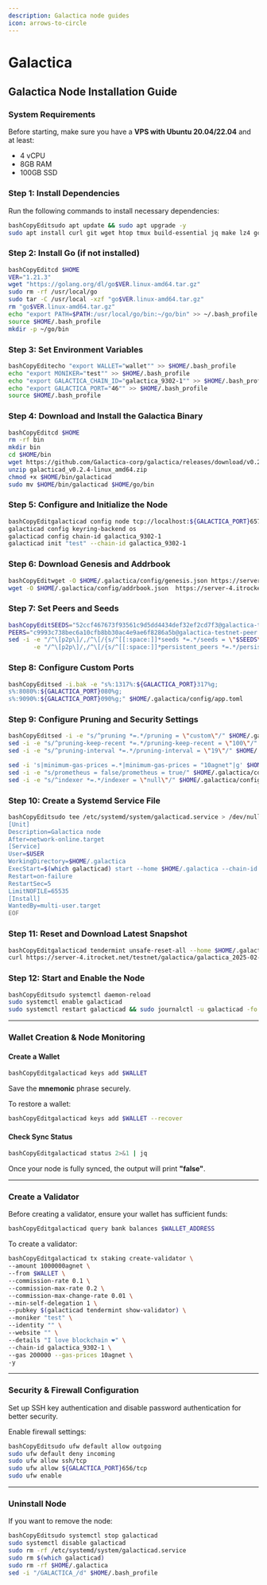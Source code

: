 ```yaml
---
description: Galactica node guides
icon: arrows-to-circle
---
```


# Galactica

## **Galactica Node Installation Guide**

### **System Requirements**

Before starting, make sure you have a **VPS with Ubuntu 20.04/22.04** and at least:

* 4 vCPU
* 8GB RAM
* 100GB SSD

### **Step 1: Install Dependencies**

Run the following commands to install necessary dependencies:

```bash
bashCopyEditsudo apt update && sudo apt upgrade -y
sudo apt install curl git wget htop tmux build-essential jq make lz4 gcc unzip -y
```

### **Step 2: Install Go (if not installed)**

```bash
bashCopyEditcd $HOME
VER="1.21.3"
wget "https://golang.org/dl/go$VER.linux-amd64.tar.gz"
sudo rm -rf /usr/local/go
sudo tar -C /usr/local -xzf "go$VER.linux-amd64.tar.gz"
rm "go$VER.linux-amd64.tar.gz"
echo "export PATH=$PATH:/usr/local/go/bin:~/go/bin" >> ~/.bash_profile
source $HOME/.bash_profile
mkdir -p ~/go/bin
```

### **Step 3: Set Environment Variables**

```bash
bashCopyEditecho "export WALLET="wallet"" >> $HOME/.bash_profile
echo "export MONIKER="test"" >> $HOME/.bash_profile
echo "export GALACTICA_CHAIN_ID="galactica_9302-1"" >> $HOME/.bash_profile
echo "export GALACTICA_PORT="46"" >> $HOME/.bash_profile
source $HOME/.bash_profile
```

### **Step 4: Download and Install the Galactica Binary**

```bash
bashCopyEditcd $HOME
rm -rf bin
mkdir bin
cd $HOME/bin
wget https://github.com/Galactica-corp/galactica/releases/download/v0.2.4/galacticad_v0.2.4-linux_amd64.zip
unzip galacticad_v0.2.4-linux_amd64.zip
chmod +x $HOME/bin/galacticad
sudo mv $HOME/bin/galacticad $HOME/go/bin
```

### **Step 5: Configure and Initialize the Node**

```bash
bashCopyEditgalacticad config node tcp://localhost:${GALACTICA_PORT}657
galacticad config keyring-backend os
galacticad config chain-id galactica_9302-1
galacticad init "test" --chain-id galactica_9302-1
```

### **Step 6: Download Genesis and Addrbook**

```bash
bashCopyEditwget -O $HOME/.galactica/config/genesis.json https://server-4.itrocket.net/testnet/galactica/genesis.json
wget -O $HOME/.galactica/config/addrbook.json  https://server-4.itrocket.net/testnet/galactica/addrbook.json
```

### **Step 7: Set Peers and Seeds**

```bash
bashCopyEditSEEDS="52ccf467673f93561c9d5dd4434def32ef2cd7f3@galactica-testnet-seed.itrocket.net:46656"
PEERS="c9993c738bec6a10cfb8bb30ac4e9ae6f8286a5b@galactica-testnet-peer.itrocket.net:11656,f3cd6b6ebf8376e17e630266348672517aca006a@46.4.5.45:27456"
sed -i -e "/^\[p2p\]/,/^\[/{s/^[[:space:]]*seeds *=.*/seeds = \"$SEEDS\"/}" \
       -e "/^\[p2p\]/,/^\[/{s/^[[:space:]]*persistent_peers *=.*/persistent_peers = \"$PEERS\"/}" $HOME/.galactica/config/config.toml
```

### **Step 8: Configure Custom Ports**

```bash
bashCopyEditsed -i.bak -e "s%:1317%:${GALACTICA_PORT}317%g;
s%:8080%:${GALACTICA_PORT}080%g;
s%:9090%:${GALACTICA_PORT}090%g;" $HOME/.galactica/config/app.toml
```

### **Step 9: Configure Pruning and Security Settings**

```bash
bashCopyEditsed -i -e "s/^pruning *=.*/pruning = \"custom\"/" $HOME/.galactica/config/app.toml 
sed -i -e "s/^pruning-keep-recent *=.*/pruning-keep-recent = \"100\"/" $HOME/.galactica/config/app.toml
sed -i -e "s/^pruning-interval *=.*/pruning-interval = \"19\"/" $HOME/.galactica/config/app.toml

sed -i 's|minimum-gas-prices =.*|minimum-gas-prices = "10agnet"|g' $HOME/.galactica/config/app.toml
sed -i -e "s/prometheus = false/prometheus = true/" $HOME/.galactica/config/config.toml
sed -i -e "s/^indexer *=.*/indexer = \"null\"/" $HOME/.galactica/config/config.toml
```

### **Step 10: Create a Systemd Service File**

```bash
bashCopyEditsudo tee /etc/systemd/system/galacticad.service > /dev/null <<EOF
[Unit]
Description=Galactica node
After=network-online.target
[Service]
User=$USER
WorkingDirectory=$HOME/.galactica
ExecStart=$(which galacticad) start --home $HOME/.galactica --chain-id galactica_9302-1
Restart=on-failure
RestartSec=5
LimitNOFILE=65535
[Install]
WantedBy=multi-user.target
EOF
```

### **Step 11: Reset and Download Latest Snapshot**

```bash
bashCopyEditgalacticad tendermint unsafe-reset-all --home $HOME/.galactica
curl https://server-4.itrocket.net/testnet/galactica/galactica_2025-02-03_4488910_snap.tar.lz4 | lz4 -dc - | tar -xf - -C $HOME/.galactica
```

### **Step 12: Start and Enable the Node**

```bash
bashCopyEditsudo systemctl daemon-reload
sudo systemctl enable galacticad
sudo systemctl restart galacticad && sudo journalctl -u galacticad -fo cat
```

***

### **Wallet Creation & Node Monitoring**

#### **Create a Wallet**

```bash
bashCopyEditgalacticad keys add $WALLET
```

Save the **mnemonic** phrase securely.

To restore a wallet:

```bash
bashCopyEditgalacticad keys add $WALLET --recover
```

#### **Check Sync Status**

```bash
bashCopyEditgalacticad status 2>&1 | jq 
```

Once your node is fully synced, the output will print **"false"**.

***

### **Create a Validator**

Before creating a validator, ensure your wallet has sufficient funds:

```bash
bashCopyEditgalacticad query bank balances $WALLET_ADDRESS
```

To create a validator:

```bash
bashCopyEditgalacticad tx staking create-validator \
--amount 1000000agnet \
--from $WALLET \
--commission-rate 0.1 \
--commission-max-rate 0.2 \
--commission-max-change-rate 0.01 \
--min-self-delegation 1 \
--pubkey $(galacticad tendermint show-validator) \
--moniker "test" \
--identity "" \
--website "" \
--details "I love blockchain ❤️" \
--chain-id galactica_9302-1 \
--gas 200000 --gas-prices 10agnet \
-y
```

***

### **Security & Firewall Configuration**

Set up SSH key authentication and disable password authentication for better security.

Enable firewall settings:

```bash
bashCopyEditsudo ufw default allow outgoing 
sudo ufw default deny incoming 
sudo ufw allow ssh/tcp 
sudo ufw allow ${GALACTICA_PORT}656/tcp
sudo ufw enable
```

***

### **Uninstall Node**

If you want to remove the node:

```bash
bashCopyEditsudo systemctl stop galacticad
sudo systemctl disable galacticad
sudo rm -rf /etc/systemd/system/galacticad.service
sudo rm $(which galacticad)
sudo rm -rf $HOME/.galactica
sed -i "/GALACTICA_/d" $HOME/.bash_profile
```
